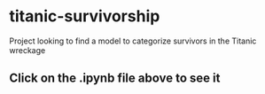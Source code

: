 # titanic-survivorship
Project looking to find a model to categorize survivors in the Titanic wreckage 

## Click on the .ipynb file above to see it
